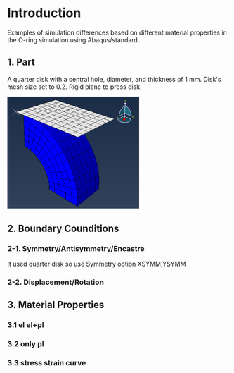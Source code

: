 # Introduction
Examples of simulation differences based on different material properties in the O-ring simulation using Abaqus/standard.

## 1. Part
A quarter disk with a central hole, diameter, and thickness of 1 mm. Disk's mesh size set to 0.2. 
Rigid plane to press disk.

<img src="image/Ex01_Oring/Oring_part.png" alt="drawing" width="300"/>

## 2. Boundary Counditions
### 2-1. Symmetry/Antisymmetry/Encastre
It used quarter disk so use Symmetry option XSYMM,YSYMM
### 2-2. Displacement/Rotation


## 3. Material Properties
### 3.1 el el+pl

### 3.2 only pl

### 3.3 stress strain curve

